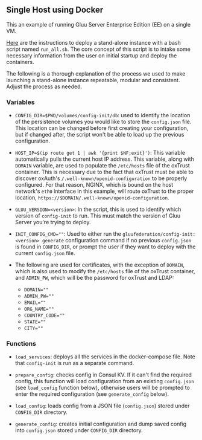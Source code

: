 ## Single Host using Docker

This an example of running Gluu Server Enterprise Edition (EE) on a single VM.

[Here](https://github.com/GluuFederation/enterprise-edition/tree/4.0/examples/single-host) are the instructions to deploy a stand-alone instance with a bash script named `run_all.sh`.
The core concept of this script is to intake some necessary information from the user on initial startup and deploy the containers.

The following is a thorough explanation of the process we used to make launching a stand-alone instance repeatable, modular and consistent. Adjust the process as needed.

### Variables

- `CONFIG_DIR=$PWD/volumes/config-init/db`: used to identify the location of the persistence volumes you would like to store the `config.json` file. This location can be changed before first creating your configuration, but if changed after, the script won't be able to load up the previous configuration.

- `HOST_IP=$(ip route get 1 | awk '{print $NF;exit}')`: This variable automatically pulls the current host IP address. This variable, along with `DOMAIN` variable, are used to populate the `/etc/hosts` file of the oxTrust container. This is necessary due to the fact that oxTrust must be able to discover oxAuth's `/.well-known/openid-configuration` to be properly configured. For that reason, NGINX, which is bound on the host network's `eth0` interface in this example, will route oxTrust to the proper location, `https://$DOMAIN/.well-known/openid-configuration`.

- `GLUU_VERSION=<version>`: In the script, this is used to identify which version of `config-init` to run. This must match the version of Gluu Server you're trying to deploy.

- `INIT_CONFIG_CMD=""`: Used to either run the `gluufederation/config-init:<version> generate` configuration command if no previous `config.json` is found in `CONFIG_DIR`, or prompt the user if they want to deploy with the current `config.json` file.

- The following are used for certificates, with the exception of `DOMAIN`, which is also used to modify the `/etc/hosts` file of the oxTrust container, and `ADMIN_PW`, which will be the password for oxTrust and LDAP:

    - `DOMAIN=""`
    - `ADMIN_PW=""`
    - `EMAIL=""`
    - `ORG_NAME=""`
    - `COUNTRY_CODE=""`
    - `STATE=""`
    - `CITY=""`

### Functions

- `load_services`: deploys all the services in the docker-compose file. Note that `config-init` is run as a separate command.

- `prepare_config`: checks config in Consul KV. If it can't find the required config, this function will load configuration from an existing `config.json` (see `load_config` function below), otherwise users will be prompted to enter the required configuration (see `generate_config` below).

- `load_config`: loads config from a JSON file (`config.json`) stored under `CONFIG_DIR` directory.

- `generate_config`: creates initial configuration and dump saved config into `config.json` stored under `CONFIG_DIR` directory.
